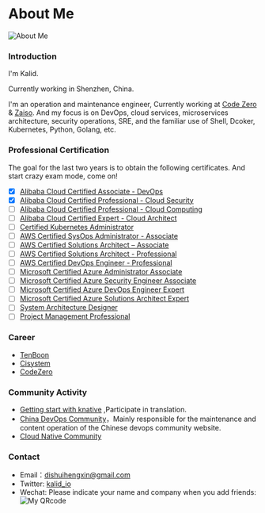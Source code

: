 # About Me


![](https://res.cloudinary.com/kalid/image/upload/blog/img/about.png "About Me")

### Introduction

I'm Kalid.

Currently working in Shenzhen, China. 

I'm an operation and maintenance engineer, Currently working at [Code Zero](http://www.code-zero.net "Code Zero Limited") & [Zaiso](http://www.zaiso.net). And my focus is on DevOps, cloud services, microservices architecture, security operations, SRE, and the familiar use of Shell, Dcoker, Kubernetes, Python, Golang, etc. 

### Professional Certification

The goal for the last two years is to obtain the following certificates. And start crazy exam mode, come on!

- [x] [Alibaba Cloud Certified Associate - DevOps](https://edu.aliyun.com/certification/aca06?utm_source=kalid.io)
- [x] [Alibaba Cloud Certified Professional - Cloud Security](https://edu.aliyun.com/certification/acp03?utm_source=kalid.io)
- [ ] [Alibaba Cloud Certified Professional - Cloud Computing](https://edu.aliyun.com/certification/acp01?utm_source=kalid.io)
- [ ] [Alibaba Cloud Certified Expert - Cloud Architect](https://edu.aliyun.com/certification/ace01?utm_source=kalid.io)
- [ ] [Certified Kubernetes Administrator](https://www.cncf.io/certification/cka/?utm_source=kalid.io)
- [ ] [AWS Certified SysOps Administrator - Associate](https://aws.amazon.com/certification/certified-sysops-admin-associate/?utm_source=kalid.io)
- [ ] [AWS Certified Solutions Architect – Associate](https://aws.amazon.com/certification/certified-solutions-architect-associate/?utm_source=kalid.io)
- [ ] [AWS Certified Solutions Architect - Professional](https://aws.amazon.com/certification/certified-solutions-architect-professional/?utm_source=kalid.io)
- [ ] [AWS Certified DevOps Engineer - Professional](https://aws.amazon.com/certification/certified-devops-engineer-professional/?utm_source=kalid.io)
- [ ] [Microsoft Certified Azure Administrator Associate](https://docs.microsoft.com/zh-cn/learn/certifications/azure-administrator/?utm_source=kalid.io)
- [ ] [Microsoft Certified Azure Security Engineer Associate](https://docs.microsoft.com/en-us/learn/certifications/azure-security-engineer/?utm_source=kalid.io)
- [ ] [Microsoft Certified Azure DevOps Engineer Expert](https://docs.microsoft.com/zh-cn/learn/certifications/devops-engineer/?utm_source=kalid.io)
- [ ] [Microsoft Certified Azure Solutions Architect Expert](https://docs.microsoft.com/zh-cn/learn/certifications/azure-solutions-architect/?utm_source=kalid.io)
- [ ] [System Architecture Designer](https://www.ruankao.org.cn/platform/details?code=03_03?utm_source=kalid.io)
- [ ] [Project Management Professional](https://www.pmi.org/)

### Career

  - [TenBoon](http://www.tenboon.com/?utm_source=kalid.io)
  - [Cisystem](https://www.cisystemsolutions.com/?utm_source=kalid.io)
  - [CodeZero](https://www.code-zero.net/?utm_source=kalid.io) 

### Community Activity

- [Getting start with knative](https://github.com/servicemesher/getting-started-with-knative) ,Participate in translation.
- [China DevOps Community](https://devopschina.org/?utm_source=kalid.io)，Mainly responsible for the maintenance and content operation of the Chinese devops community website.
- [Cloud Native Community](https://cloudnative.to//?utm_source=kalid.io)


### Contact

- Email：[dishuihengxin@gmail.com](mailto:dishuihengxin@gmail.com)
- Twitter: [kalid_io](https://twitter.com/kalid_io)
- Wechat: Please indicate your name and company when you add friends:
![My QRcode](https://res.cloudinary.com/kalid/image/upload/c_scale,w_200/v1542471475/blog/img/weixin.jpg "Scan To Add Friends")
